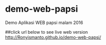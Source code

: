# demo-web-papsi
Demo Aplikasi WEB papsi malam 2016

##click url below to see live web version
http://Ronyismanto.github.io/demo-web-papsi/

